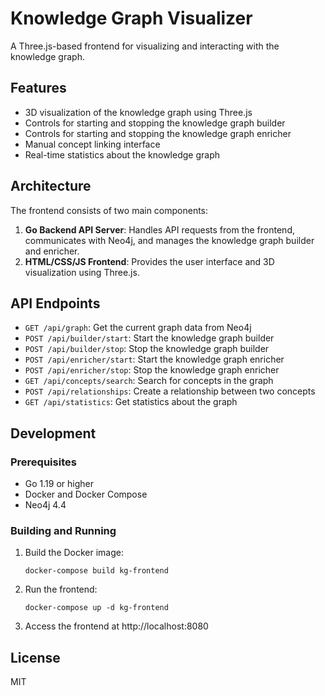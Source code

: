 # Knowledge Graph Visualizer

A Three.js-based frontend for visualizing and interacting with the knowledge graph.

## Features

- 3D visualization of the knowledge graph using Three.js
- Controls for starting and stopping the knowledge graph builder
- Controls for starting and stopping the knowledge graph enricher
- Manual concept linking interface
- Real-time statistics about the knowledge graph

## Architecture

The frontend consists of two main components:

1. **Go Backend API Server**: Handles API requests from the frontend, communicates with Neo4j, and manages the knowledge graph builder and enricher.
2. **HTML/CSS/JS Frontend**: Provides the user interface and 3D visualization using Three.js.

## API Endpoints

- `GET /api/graph`: Get the current graph data from Neo4j
- `POST /api/builder/start`: Start the knowledge graph builder
- `POST /api/builder/stop`: Stop the knowledge graph builder
- `POST /api/enricher/start`: Start the knowledge graph enricher
- `POST /api/enricher/stop`: Stop the knowledge graph enricher
- `GET /api/concepts/search`: Search for concepts in the graph
- `POST /api/relationships`: Create a relationship between two concepts
- `GET /api/statistics`: Get statistics about the graph

## Development

### Prerequisites

- Go 1.19 or higher
- Docker and Docker Compose
- Neo4j 4.4

### Building and Running

1. Build the Docker image:
   ```
   docker-compose build kg-frontend
   ```

2. Run the frontend:
   ```
   docker-compose up -d kg-frontend
   ```

3. Access the frontend at http://localhost:8080

## License

MIT 